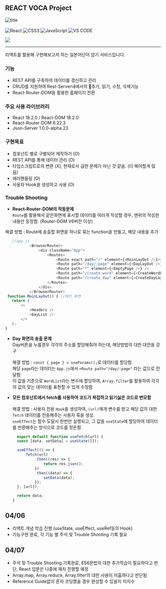 ## REACT VOCA Project

![title](https://upload.wikimedia.org/wikipedia/commons/thumb/a/a7/React-icon.svg/150px-React-icon.svg.png) <br><br>
![React](https://img.shields.io/badge/-REACT-61DAFB?style=for-the-badge&logo=React&logoColor=white)
![CSS3](https://img.shields.io/badge/-CSS3-1572B6?style=for-the-badge&logo=css3&logoColor=white)
![JavaScript](https://img.shields.io/badge/-JavaScript-F7DF1E?style=for-the-badge&logo=javascript&logoColor=white)
![VS CODE](https://img.shields.io/badge/-VS%20CODE-007ACC?style=for-the-badge&logo=VisualStudioCode&logoColor=white)<br>

<a href="https://youtu.be/05uFo_-SGXU?list=PLZKTXPmaJk8J_fHAzPLH8CJ_HO_M33e7-">
<img src="https://img.shields.io/badge/-Reference%20Guide-ac856e?style=for-the-badge&logoColor=white"></img>
</a>

<hr>
리액트를 활용해 구현해보고자 하는 일본어단어 암기 서비스입니다.

### 기능

-   REST API를 구축하여 데이터를 갱신하고 관리
-   CRUD를 지원하여 Rest-Server내에서의 추가, 읽기, 수정, 삭제기능
-   React-Router-DOM을 활용한 홈페이지 전환

### 주요 사용 라이브러리
- React 18.2.0 / React-DOM 18.2.0
- React-Router-DOM 6.22.3
- Json-Server 1.0.0-alpha.23

### 구현목표
- 컴포넌트 별로 구별되어 제작하기 (O)
- REST API를 통해 데이터 관리 (O)
- 타임스크립트로의 변환 (X), 현재로서 급한 문제가 아닌 것 같음. (더 해야할게 많음)
- 에러핸들링 (O)
- 사용자 Hook을 생성하고 사용 (O)

### Trouble Shooting

- **React-Router-DOM의 작동문제**<br>
`Route`를 활용해서 같은화면에 표시할 데이터를 여러개 작성할 경우, 맨위의 작성한 내용만 등장함. (Router-DOM V6버전 이상)

 해결 방법 : Route에 송출할 화면을 하나로 묶는 function을 만들고, 해당 내용을 추가
 ```javascript
    //app.js
            <BrowserRouter>
                <div className="App">
                    <Routes>
                        <Route exact path="/" element={<MainLayOut />}></Route>
                        <Route path="/day/:page" element={<DayLayOut />}></Route>
                        <Route path="*" element={<EmptyPage />} />
                        <Route path="/create_word" element={<CreateWordLayOut />}></Route>
                        <Route path="/create_day" element={<CreateDayLayOut />}></Route>
                    </Routes>
                </div>
            </BrowserRouter>
  function MainLayOut() { //메인 화면
    return (
        <>
            <Headers />
            <DayList />
        </>
    );
}
 ```
- **Day 화면의 송출 문제**<br>
  Day버튼을 누를경우 각각의 주소를 할당해줘야 하는데, 해당방법의 대한 대안을 강구<br><br>
  해결 방법 : `const { page } = useParams();`로 데이터를 할당함. <br> 해당 `page`라는 데이터는 `App.js`에서 `<Route path="/day/:page"` 라는 값으로 전달함.<br> 이 값을 기준으로 `WordList`라는 변수에 할당하여, `Array.filter`를 활용하여 각각의 값의 맞는 데이터를 표현할 수 있게 수정함
  
- **모든 컴포넌트에서 fetch를 사용하여 코드가 복잡하고 읽기싫은 코드로 변모함**<br><br>
  해결 방법 : 사용자 전용 `Hook`을 생성하여, `(url)`매개 변수를 받고 해당 값의 대한 `fetch` 데이터를 전송해주는 사용자 훅을 생성.<br> `useEffect`는 함수 도달시 한번만 실행되고, 그 값을 `useState`에 할당하여 데이터를 반환해주는 방식으로 코드를 정돈함.<br>
  ```javascript
    export default function useFetch(url) {
    const [data, setData] = useState([]);

    useEffect(() => {
        fetch(url)
            .then((res) => {
                return res.json();
            })
            .then((data) => {
                setData(data);
            });
    }, [url]);

    return data;
  }
  ```
  
## 04/06
- 리액트 개념 학습 진행 (useState, useEffect, useRef등의 Hook)
- 기능구현 완료, 각 기능 별 주석 및 Trouble Shooting 기록 필요

## 04/07
- 주석 및 Trouble Shooting 기록완료, ES6문법의 대한 추가학습이 필요하다고 판단, React 입문은 나중에 재차 진행할 예정
- Array.map, Array.reduce, Array.filter의 대한 사용이 미흡하다고 판단됨
- Reference Guide없이 혼자 코딩했을 경우 완성할 수 있을지 미지수

